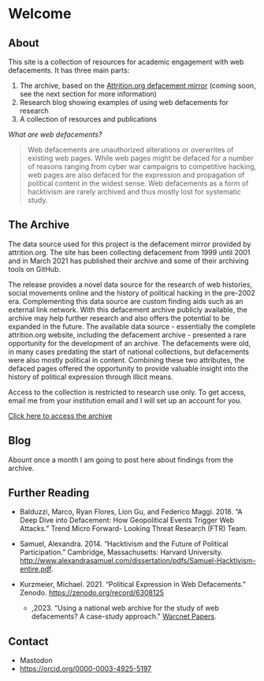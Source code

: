 # Welcome 

## About

This site is a collection of resources for academic engagement with web defacements. It has three main parts:
1. The archive, based on the [Attrition.org defacement mirror](https://attrition.org/mirror/attrition/) (coming soon, see the next section for more information)
2. Research blog showing examples of using web defacements for research
3. A collection of resources and publications

_What are web defacements?_

>Web defacements are unauthorized alterations or overwrites of existing web pages. While web pages might be defaced for a number of reasons ranging from cyber war campaigns to competitive hacking, web pages are also defaced for the expression and propagation of political content in the widest sense.
>Web defacements as a form of hacktivism are rarely archived and thus mostly lost for systematic study. 

## The Archive

The data source used for this project is the defacement mirror provided by attrition.org. The site has been collecting defacement from 1999 until 2001 and in March 2021 has published their archive and some of their archiving tools on GitHub. 

The release provides a novel data source for the research of web histories, social movements online and the history of political hacking in the pre-2002 era. Complementing this data source are custom finding aids such as an external link network. With this defacement archive publicly available, the archive may help further research and also offers the potential to be expanded in the future.
The available data source - essentially the complete attrition.org website, including the defacement archive - presented a rare opportunity for the development of an archive. The defacements were old, in many cases predating the start of national collections, but defacements were also mostly political in content. Combining these two attributes, the defaced pages offered the opportunity to provide valuable insight into the history of political expression through illicit means.

Access to the collection is restricted to research use only. To get access, email me from your institution email and I will set up an account for you.



[Click here to access the archive](https://archive.defacementarchive.com/solrwayback/)

## Blog

Abount once a month I am going to post here about findings from the archive.

## Further Reading
- Balduzzi, Marco, Ryan Flores, Lion Gu, and Federico Maggi. 2018. “A Deep Dive into
Defacement: How Geopolitical Events Trigger Web Attacks.” Trend Micro Forward-
Looking Threat Research (FTR) Team.

- Samuel, Alexandra. 2014. “Hacktivism and the Future of Political Participation.” Cambridge,
Massachusetts: Harvard University.
http://www.alexandrasamuel.com/dissertation/pdfs/Samuel-Hacktivism-entire.pdf.

- Kurzmeier, Michael. 2021. “Political Expression in Web Defacements.” Zenodo.
https://zenodo.org/record/6308125

  - ,2023. "Using a national web archive for the
study of web defacements? A case-study approach." [Warcnet Papers](https://cc.au.dk/fileadmin/dac/Projekter/WARCnet/Kurzmeier_Using_a_national.pdf).


## Contact
- Mastodon
- https://orcid.org/0000-0003-4925-5197

